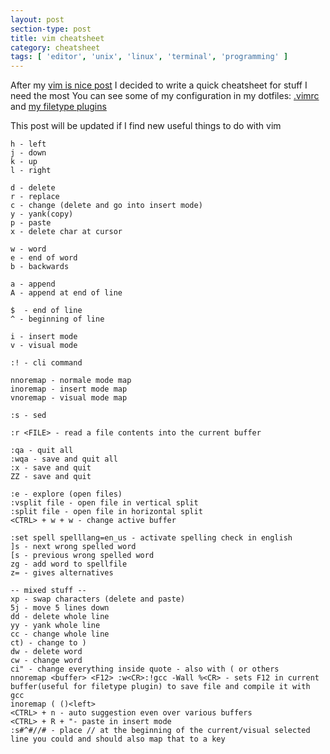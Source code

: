 ```yaml
---
layout: post
section-type: post
title: vim cheatsheet
category: cheatsheet
tags: [ 'editor', 'unix', 'linux', 'terminal', 'programming' ]
---
```


After my [vim is nice post](/tech/2016/06/15/vim-is-nice) I decided to write a
quick cheatsheet for stuff I need the most
You can see some of my configuration in my dotfiles:
[.vimrc](https://github.com/mstruebing/dotfiles/blob/master/.vimrc) and
[my filetype plugins](https://github.com/mstruebing/dotfiles/tree/master/.vim/ftplugin)

This post will be updated if I find new useful things to do with vim

```
h - left
j - down
k - up
l - right

d - delete
r - replace
c - change (delete and go into insert mode)
y - yank(copy)
p - paste
x - delete char at cursor

w - word
e - end of word
b - backwards

a - append
A - append at end of line

$  - end of line
^ - beginning of line

i - insert mode
v - visual mode

:! - cli command

nnoremap - normale mode map
inoremap - insert mode map
vnoremap - visual mode map

:s - sed

:r <FILE> - read a file contents into the current buffer

:qa - quit all
:wqa - save and quit all
:x - save and quit
ZZ - save and quit

:e - explore (open files)
:vsplit file - open file in vertical split
:split file - open file in horizontal split
<CTRL> + w + w - change active buffer

:set spell spelllang=en_us - activate spelling check in english
]s - next wrong spelled word
[s - previous wrong spelled word
zg - add word to spellfile
z= - gives alternatives

-- mixed stuff --
xp - swap characters (delete and paste)
5j - move 5 lines down
dd - delete whole line
yy - yank whole line
cc - change whole line
ct) - change to )
dw - delete word
cw - change word
ci" - change everything inside quote - also with ( or others
nnoremap <buffer> <F12> :w<CR>:!gcc -Wall %<CR> - sets F12 in current buffer(useful for filetype plugin) to save file and compile it with gcc
inoremap ( ()<left>
<CTRL> + n - auto suggestion even over various buffers
<CTRL> + R + "- paste in insert mode
:s#^#//# - place // at the beginning of the current/visual selected line you could and should also map that to a key
```
